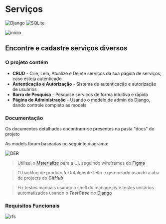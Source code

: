 # Serviços

![Django](https://img.shields.io/badge/django-%23092E20.svg?style=for-the-badge&logo=django&logoColor=white)
![SQLite](https://img.shields.io/badge/sqlite-%2307405e.svg?style=for-the-badge&logo=sqlite&logoColor=white)

![inicio](https://user-images.githubusercontent.com/62622905/222929064-709c5bc2-f3fc-444d-af41-3d491e76f095.PNG)

## Encontre e cadastre serviços diversos

### O projeto contém

* **CRUD** - Crie, Leia, Atualize e Delete serviços da sua página de serviços, caso esteja autenticado
* **Autenticação e Autorização** - Sistema de autenticação e autorização de usuários
* **Barra de Pesquisa** - Pesquise serviços de forma intuitiva e rápida
* **Página de Administração** - Usando o modelo de admin do Django, dando controle completo as models

### Documentação

Os documentos detalhados encontram-se presentes na pasta "docs" do projeto

As models foram baseadas no seguinte diagrama:

![DER](https://user-images.githubusercontent.com/62622905/222154519-ebc311fb-3f15-4450-acae-5af2f3e82600.png)

> Utilizei o [Materialize](https://materializecss.com/) para a UI, seguindo wireframes do [Figma](https://www.figma.com/)

> O backlog de produto foi totalmente feito e gerenciado usando a aba de projects do ***GitHub***

> Fiz testes manuais usando o shell do manage.py e testes unitários automatizados usando o ***TestCase*** do [Django](https://www.djangoproject.com/)

### Requisitos Funcionais

![rfs](https://user-images.githubusercontent.com/62622905/222155990-ccb5f7d8-02bb-4fdb-9722-353fb8a5fbc6.PNG)
